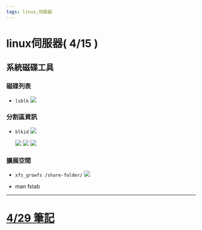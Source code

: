 ```yaml
---
tags: linux,伺服器
---
```


# linux伺服器( 4/15 )

## 系統磁碟工具
### 磁碟列表
* `lsblk`
    ![](https://i.imgur.com/7djStIF.png)
### 分割區資訊
* `blkid`
    ![](https://i.imgur.com/9sLq7Ht.png)
    
    ![](https://i.imgur.com/aklyp8b.png)
    ![](https://i.imgur.com/ZSrALxA.png)
    ![](https://i.imgur.com/y3hGZUr.png)
    
### 擴展空間    
* `xfs_growfs /share-folder/`
    ![](https://i.imgur.com/iLGaO8O.png)

* man fstab


---

# [4/29 筆記](https://hackmd.io/Fk2sC0eUR_aTE-jZGvDvWg) 